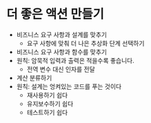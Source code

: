 # 더 좋은 액션 만들기

- 비즈니스 요구 사항과 설계를 맞추기
  - 요구 사항에 맞춰 더 나은 추상화 단계 선택하기
- 비즈니스 요구 사항과 함수를 맞추기
- 원칙: 암묵적 입력과 출력은 적을수록 좋습니다.
  - 전역 변수 대신 인자를 전달
- 계산 분류하기
- 원칙: 설계는 엉켜있는 코드를 푸는 것이다
  - 재사용하기 쉽다
  - 유지보수하기 쉽다
  - 테스트하기 쉽다
